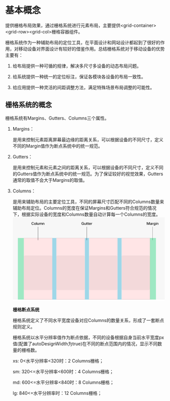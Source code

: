 # 基本概念<a name="ZH-CN_TOPIC_0000001127284864"></a>

提供栅格布局效果，通过栅格系统进行元素布局，主要提供<grid-container\><grid-row\><grid-col\>栅格容器组件。

栅格系统作为一种辅助布局的定位工具，在平面设计和网站设计都起到了很好的作用，对移动设备对界面设计有较好的借鉴作用。总结栅格系统对于移动设备的优势主要有：

1.  给布局提供一种可循的规律，解决多尺寸多设备的动态布局问题。

2.  给系统提供一种统一的定位标注，保证各模块各设备的布局一致性。

3.  给应用提供一种灵活的间距调整方法，满足特殊场景布局调整的可能性。


## 栅格系统的概念<a name="section1429110563714"></a>

栅格系统有Margins、Gutters、Columns三个属性。

1.  Margins：

    是用来控制元素距离屏幕最边缘的距离关系，可以根据设备的不同尺寸，定义不同的Margin值作为断点系统中的统一规范。

2.  Gutters：

    是用来控制元素和元素之间的距离关系，可以根据设备的不同尺寸，定义不同的Gutters值作为断点系统中的统一规范。为了保证较好的视觉效果，Gutters通常的取值不会大于Margins的取值。

3.  Columns：

    是用来辅助布局的主要定位工具，不同的屏幕尺寸匹配不同的Columns数量来辅助布局定位。Columns的宽度在保证Margins和Gutters符合规范的情况下，根据实际设备的宽度和Columns数量自动计算每一个Columns的宽度。![](figures/zh-cn_image_0000001127125136.png)

    **栅格断点系统**

    栅格系统定义了不同水平宽度设备对应Columns的数量关系，形成了一套断点规则定义。

    栅格系统以水平分辨率值作为断点依据，不同的设备根据自身当前水平宽度px值\(配置了autoDesignWidth为true\)在不同的断点范围内的情况，显示不同数量的栅格数。

    xs:  0<水平分辨率<320时：2 Columns栅格；

    sm: 320<=水平分辨率<600时：4 Columns栅格；

    md: 600<=水平分辨率<840时：8 Columns栅格；

    lg: 840<=水平分辨率时：12 Columns栅格；



